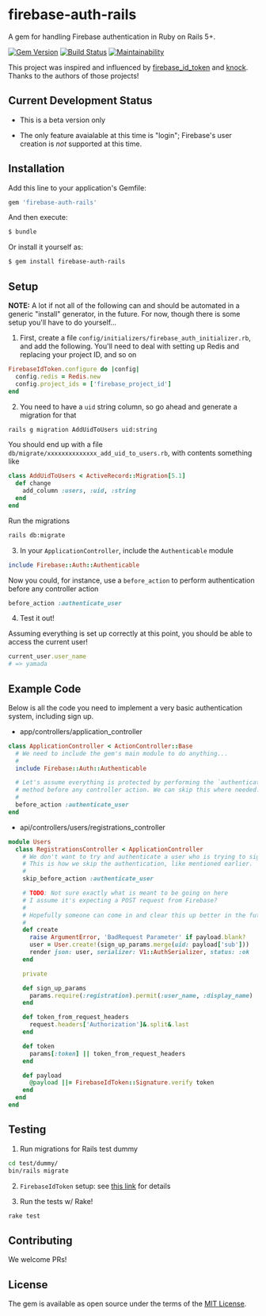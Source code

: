 # firebase-auth-rails

A gem for handling Firebase authentication in Ruby on Rails 5+.

[![Gem Version](https://badge.fury.io/rb/firebase-auth-rails.svg)](https://badge.fury.io/rb/firebase-auth-rails)
[![Build Status](https://travis-ci.org/penguinwokrs/firebase-auth-rails.svg?branch=master)](https://travis-ci.org/penguinwokrs/firebase-auth-rails)
[![Maintainability](https://api.codeclimate.com/v1/badges/42c3a31a589213a5b82b/maintainability)](https://codeclimate.com/github/penguinwokrs/aws-transcoder-rails/maintainability)

This project was inspired and influenced by [firebase_id_token](https://github.com/fschuindt/firebase_id_token) and [knock](https://github.com/nsarno/knock). Thanks to the authors of those projects!

## Current Development Status

- This is a beta version only

- The only feature avaialable at this time is "login"; Firebase's user creation is *not* supported at this time.

## Installation
Add this line to your application's Gemfile:

```ruby
gem 'firebase-auth-rails'
```

And then execute:
```bash
$ bundle
```

Or install it yourself as:
```bash
$ gem install firebase-auth-rails
```

## Setup

**NOTE:** A lot if not all of the following can and should be automated in a generic "install" generator, in the future. For now, though there is some setup you'll have to do yourself...

1. First, create a file `config/initializers/firebase_auth_initializer.rb`, and add the following. You'll need to deal with setting up Redis and replacing your project ID, and so on

```ruby
FirebaseIdToken.configure do |config|
  config.redis = Redis.new
  config.project_ids = ['firebase_project_id']
end
```

2. You need to have a `uid` string column, so go ahead and generate a migration for that

```bash
rails g migration AddUidToUsers uid:string
```

You should end up with a file `db/migrate/xxxxxxxxxxxxxx_add_uid_to_users.rb`, with contents something like

```ruby
class AddUidToUsers < ActiveRecord::Migration[5.1]
  def change
    add_column :users, :uid, :string
  end
end
```

Run the migrations

```bash
rails db:migrate
```

3. In your `ApplicationController`, include the `Authenticable` module

```ruby
include Firebase::Auth::Authenticable
```

Now you could, for instance, use a `before_action` to perform authentication before any controller action

```ruby
before_action :authenticate_user
```

4. Test it out!

Assuming everything is set up correctly at this point, you should be able to access the current user!

``` ruby
current_user.user_name
# => yamada
```

## Example Code

Below is all the code you need to implement a very basic authentication system, including sign up.

* app/controllers/application_controller

```ruby
class ApplicationController < ActionController::Base
  # We need to include the gem's main module to do anything...
  #
  include Firebase::Auth::Authenticable

  # Let's assume everything is protected by performing the `authenticate_user`
  # method before any controller action. We can skip this where needed.
  #
  before_action :authenticate_user
end
```

* api/controllers/users/registrations_controller

```ruby
module Users
  class RegistrationsController < ApplicationController
    # We don't want to try and authenticate a user who is trying to sign up!
    # This is how we skip the authentication, like mentioned earlier.
    #
    skip_before_action :authenticate_user

    # TODO: Not sure exactly what is meant to be going on here
    # I assume it's expecting a POST request from Firebase?
    #
    # Hopefully someone can come in and clear this up better in the future.
    #
    def create
      raise ArgumentError, 'BadRequest Parameter' if payload.blank?
      user = User.create!(sign_up_params.merge(uid: payload['sub']))
      render json: user, serializer: V1::AuthSerializer, status: :ok
    end

    private

    def sign_up_params
      params.require(:registration).permit(:user_name, :display_name)
    end

    def token_from_request_headers
      request.headers['Authorization']&.split&.last
    end

    def token
      params[:token] || token_from_request_headers
    end

    def payload
      @payload ||= FirebaseIdToken::Signature.verify token
    end
  end
end
```

## Testing

1. Run migrations for Rails test dummy

```bash
cd test/dummy/
bin/rails migrate
```

2. `FirebaseIdToken` setup: see [this link](https://github.com/fschuindt/firebase_id_token#user-content-development) for details

3. Run the tests w/ Rake!

```bash
rake test
```

## Contributing
We welcome PRs!

## License
The gem is available as open source under the terms of the [MIT License](http://opensource.org/licenses/MIT).
